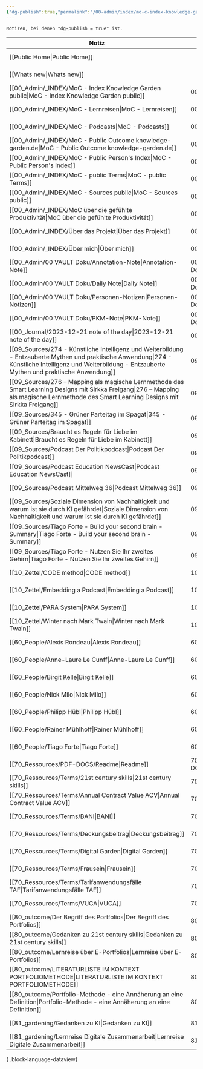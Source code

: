 ```yaml
---
{"dg-publish":true,"permalink":"/00-admin/index/mo-c-index-knowledge-garden-public/","tags":["class/index"],"noteIcon":""}
---
```



`Notizen, bei denen "dg-publish = true" ist.` 

| Notiz                                                                                                                                                                                                        | Ort                    | Erstellt          |
| ------------------------------------------------------------------------------------------------------------------------------------------------------------------------------------------------------------ | ---------------------- | ----------------- |
| [[Public Home\|Public Home]]                                                                                                                                                                              |                        | November 05, 2023 |
| [[Whats new\|Whats new]]                                                                                                                                                                                  |                        | January 05, 2024  |
| [[00_Admin/_INDEX/MoC - Index Knowledge Garden public\|MoC - Index Knowledge Garden public]]                                                                                                              | 00_Admin/_INDEX        | November 05, 2023 |
| [[00_Admin/_INDEX/MoC - Lernreisen\|MoC - Lernreisen]]                                                                                                                                                    | 00_Admin/_INDEX        | October 20, 2023  |
| [[00_Admin/_INDEX/MoC - Podcasts\|MoC - Podcasts]]                                                                                                                                                        | 00_Admin/_INDEX        | November 28, 2023 |
| [[00_Admin/_INDEX/MoC - Public Outcome knowledge-garden.de\|MoC - Public Outcome knowledge-garden.de]]                                                                                                    | 00_Admin/_INDEX        | November 07, 2023 |
| [[00_Admin/_INDEX/MoC - Public Person's Index\|MoC - Public Person's Index]]                                                                                                                              | 00_Admin/_INDEX        | November 06, 2023 |
| [[00_Admin/_INDEX/MoC - public Terms\|MoC - public Terms]]                                                                                                                                                | 00_Admin/_INDEX        | November 28, 2023 |
| [[00_Admin/_INDEX/MoC - Sources public\|MoC - Sources public]]                                                                                                                                            | 00_Admin/_INDEX        | October 13, 2023  |
| [[00_Admin/_INDEX/MoC über die gefühlte Produktivität\|MoC über die gefühlte Produktivität]]                                                                                                              | 00_Admin/_INDEX        | January 12, 2024  |
| [[00_Admin/_INDEX/Über das Projekt\|Über das Projekt]]                                                                                                                                                    | 00_Admin/_INDEX        | November 05, 2023 |
| [[00_Admin/_INDEX/Über mich\|Über mich]]                                                                                                                                                                  | 00_Admin/_INDEX        | November 05, 2023 |
| [[00_Admin/00 VAULT Doku/Annotation-Note\|Annotation-Note]]                                                                                                                                               | 00_Admin/00 VAULT Doku | July 02, 2023     |
| [[00_Admin/00 VAULT Doku/Daily Note\|Daily Note]]                                                                                                                                                         | 00_Admin/00 VAULT Doku | July 06, 2023     |
| [[00_Admin/00 VAULT Doku/Personen-Notizen\|Personen-Notizen]]                                                                                                                                             | 00_Admin/00 VAULT Doku | July 03, 2023     |
| [[00_Admin/00 VAULT Doku/PKM-Note\|PKM-Note]]                                                                                                                                                             | 00_Admin/00 VAULT Doku | July 02, 2023     |
| [[00_Journal/2023-12-21 note of the day\|2023-12-21 note of the day]]                                                                                                                                     | 00_Journal             | December 21, 2023 |
| [[09_Sources/274 - Künstliche Intelligenz und Weiterbildung - Entzauberte Mythen und praktische Anwendung\|274 - Künstliche Intelligenz und Weiterbildung - Entzauberte Mythen und praktische Anwendung]] | 09_Sources             | November 30, 2023 |
| [[09_Sources/276 – Mapping als magische Lernmethode des Smart Learning Designs mit Sirkka Freigang\|276 – Mapping als magische Lernmethode des Smart Learning Designs mit Sirkka Freigang]]               | 09_Sources             | December 14, 2023 |
| [[09_Sources/345 - Grüner Parteitag im Spagat\|345 - Grüner Parteitag im Spagat]]                                                                                                                         | 09_Sources             | November 30, 2023 |
| [[09_Sources/Braucht es Regeln für Liebe im Kabinett\|Braucht es Regeln für Liebe im Kabinett]]                                                                                                           | 09_Sources             | January 06, 2024  |
| [[09_Sources/Podcast Der Politikpodcast\|Podcast Der Politikpodcast]]                                                                                                                                     | 09_Sources             | November 28, 2023 |
| [[09_Sources/Podcast Education NewsCast\|Podcast Education NewsCast]]                                                                                                                                     | 09_Sources             | November 30, 2023 |
| [[09_Sources/Podcast Mittelweg 36\|Podcast Mittelweg 36]]                                                                                                                                                 | 09_Sources             | January 18, 2024  |
| [[09_Sources/Soziale Dimension von Nachhaltigkeit und warum ist sie durch KI gefährdet\|Soziale Dimension von Nachhaltigkeit und warum ist sie durch KI gefährdet]]                                       | 09_Sources             | December 31, 2023 |
| [[09_Sources/Tiago Forte - Build your second brain - Summary\|Tiago Forte - Build your second brain - Summary]]                                                                                           | 09_Sources             | November 07, 2023 |
| [[09_Sources/Tiago Forte - Nutzen Sie Ihr zweites Gehirn\|Tiago Forte - Nutzen Sie Ihr zweites Gehirn]]                                                                                                   | 09_Sources             | November 06, 2023 |
| [[10_Zettel/CODE method\|CODE method]]                                                                                                                                                                    | 10_Zettel              | November 26, 2023 |
| [[10_Zettel/Embedding a Podcast\|Embedding a Podcast]]                                                                                                                                                    | 10_Zettel              | November 28, 2023 |
| [[10_Zettel/PARA System\|PARA System]]                                                                                                                                                                    | 10_Zettel              | November 26, 2023 |
| [[10_Zettel/Winter nach Mark Twain\|Winter nach Mark Twain]]                                                                                                                                              | 10_Zettel              | April 02, 2023    |
| [[60_People/Alexis Rondeau\|Alexis Rondeau]]                                                                                                                                                              | 60_People              | June 05, 2023     |
| [[60_People/Anne-Laure Le Cunff\|Anne-Laure Le Cunff]]                                                                                                                                                    | 60_People              | July 27, 2023     |
| [[60_People/Birgit Kelle\|Birgit Kelle]]                                                                                                                                                                  | 60_People              | November 06, 2023 |
| [[60_People/Nick Milo\|Nick Milo]]                                                                                                                                                                        | 60_People              | May 11, 2023      |
| [[60_People/Philipp Hübl\|Philipp Hübl]]                                                                                                                                                                  | 60_People              | December 30, 2023 |
| [[60_People/Rainer Mühlhoff\|Rainer Mühlhoff]]                                                                                                                                                            | 60_People              | December 30, 2023 |
| [[60_People/Tiago Forte\|Tiago Forte]]                                                                                                                                                                    | 60_People              | April 03, 2023    |
| [[70_Ressources/PDF-DOCS/Readme\|Readme]]                                                                                                                                                                 | 70_Ressources/PDF-DOCS | December 02, 2023 |
| [[70_Ressources/Terms/21st century skills\|21st century skills]]                                                                                                                                          | 70_Ressources/Terms    | May 15, 2023      |
| [[70_Ressources/Terms/Annual Contract Value ACV\|Annual Contract Value ACV]]                                                                                                                              | 70_Ressources/Terms    | June 05, 2023     |
| [[70_Ressources/Terms/BANI\|BANI]]                                                                                                                                                                        | 70_Ressources/Terms    | November 19, 2023 |
| [[70_Ressources/Terms/Deckungsbeitrag\|Deckungsbeitrag]]                                                                                                                                                  | 70_Ressources/Terms    | May 19, 2023      |
| [[70_Ressources/Terms/Digital Garden\|Digital Garden]]                                                                                                                                                    | 70_Ressources/Terms    | November 06, 2023 |
| [[70_Ressources/Terms/Frausein\|Frausein]]                                                                                                                                                                | 70_Ressources/Terms    | November 06, 2023 |
| [[70_Ressources/Terms/Tarifanwendungsfälle TAF\|Tarifanwendungsfälle TAF]]                                                                                                                                | 70_Ressources/Terms    | December 02, 2023 |
| [[70_Ressources/Terms/VUCA\|VUCA]]                                                                                                                                                                        | 70_Ressources/Terms    | November 19, 2023 |
| [[80_outcome/Der Begriff des Portfolios\|Der Begriff des Portfolios]]                                                                                                                                     | 80_outcome             | October 15, 2023  |
| [[80_outcome/Gedanken zu 21st century skills\|Gedanken zu 21st century skills]]                                                                                                                           | 80_outcome             | April 15, 2023    |
| [[80_outcome/Lernreise über E-Portfolios\|Lernreise über E-Portfolios]]                                                                                                                                   | 80_outcome             | October 15, 2023  |
| [[80_outcome/LITERATURLISTE IM KONTEXT PORTFOLIOMETHODE\|LITERATURLISTE IM KONTEXT PORTFOLIOMETHODE]]                                                                                                     | 80_outcome             | October 15, 2023  |
| [[80_outcome/Portfolio-Methode - eine Annäherung an eine Definition\|Portfolio-Methode - eine Annäherung an eine Definition]]                                                                             | 80_outcome             | October 15, 2023  |
| [[81_gardening/Gedanken zu KI\|Gedanken zu KI]]                                                                                                                                                           | 81_gardening           | November 19, 2023 |
| [[81_gardening/Lernreise Digitale Zusammenarbeit\|Lernreise Digitale Zusammenarbeit]]                                                                                                                     | 81_gardening           | November 05, 2023 |

{ .block-language-dataview}

